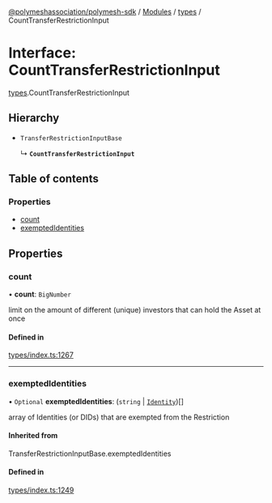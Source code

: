 [@polymeshassociation/polymesh-sdk](../README.md) / [Modules](../modules.md) / [types](../modules/types.md) / CountTransferRestrictionInput

# Interface: CountTransferRestrictionInput

[types](../modules/types.md).CountTransferRestrictionInput

## Hierarchy

- `TransferRestrictionInputBase`

  ↳ **`CountTransferRestrictionInput`**

## Table of contents

### Properties

- [count](types.CountTransferRestrictionInput.md#count)
- [exemptedIdentities](types.CountTransferRestrictionInput.md#exemptedidentities)

## Properties

### count

• **count**: `BigNumber`

limit on the amount of different (unique) investors that can hold the Asset at once

#### Defined in

[types/index.ts:1267](https://github.com/PolymathNetwork/polymesh-sdk/blob/31dfa0dc/src/types/index.ts#L1267)

___

### exemptedIdentities

• `Optional` **exemptedIdentities**: (`string` \| [`Identity`](../classes/api_entities_Identity.Identity.md))[]

array of Identities (or DIDs) that are exempted from the Restriction

#### Inherited from

TransferRestrictionInputBase.exemptedIdentities

#### Defined in

[types/index.ts:1249](https://github.com/PolymathNetwork/polymesh-sdk/blob/31dfa0dc/src/types/index.ts#L1249)

